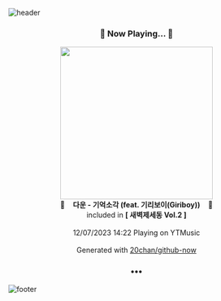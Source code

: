 ![header](https://capsule-render.vercel.app/api?type=wave&height=170&section=header&fontColor=090707&fontAlignX=45&fontAlignY=65&fontSize=100)

<h3 align="center">🎵 Now Playing... 🎵</h3>
<p align="center">
  <a href="https://music.youtube.com/watch?v=aXs4L6weqEI">
    <img width="300" src="https://lh3.googleusercontent.com/kNgjiocDrVfr9pz8aQB1IUt8wP5X_6JXq-cdaHuruyfX6Skt4G1EXj-DIZl4jEjlkn66MguImIXyCQ46cw">
  </a>
  <br>
  🎵&nbsp&nbsp&nbsp <b>다운 - 기억소각 (feat. 기리보이(Giriboy))</b> &nbsp&nbsp&nbsp🎵
  <br>
  included in <b>[ 새벽제세동 Vol.2 ]</b>
  
  <br />
  <br />
  12/07/2023 14:22 Playing on YTMusic
  <br />
  <br />
  Generated with <a href="https://github.com/20chan/github-now">20chan/github-now</a>
</p>

<h3 align="center">•••</h3>

![footer](https://capsule-render.vercel.app/api?type=wave&height=150&section=footer)
